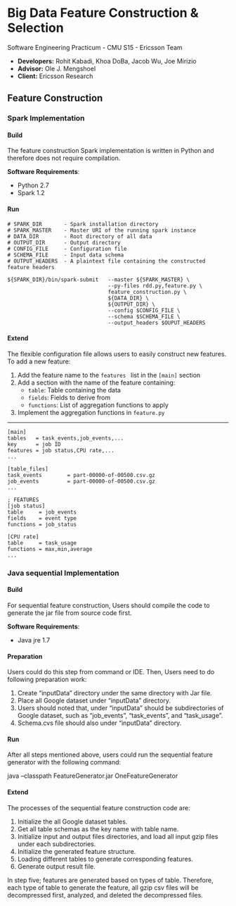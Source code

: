 # Big Data Feature Construction & Selection
Software Engineering Practicum - CMU S15 - Ericsson Team

- **Developers:** Rohit Kabadi, Khoa DoBa, Jacob Wu, Joe Mirizio
- **Advisor:** Ole J. Mengshoel
- **Client:** Ericsson Research

## Feature Construction
### Spark Implementation

#### Build
The feature construction Spark implementation is written in Python and therefore does not require compilation. 

**Software Requirements**:

 - Python 2.7
 - Spark 1.2

#### Run
    # SPARK_DIR       - Spark installation directory
    # SPARK_MASTER    - Master URI of the running spark instance
    # DATA_DIR        - Root directory of all data
    # OUTPUT_DIR      - Output directory
    # CONFIG_FILE     - Configuration file
    # SCHEMA_FILE     - Input data schema  
    # OUTPUT_HEADERS  - A plaintext file containing the constructed feature headers

    ${SPARK_DIR}/bin/spark-submit   --master ${SPARK_MASTER} \
                                    --py-files rdd.py,feature.py \
                                    feature_construction.py \
                                    ${DATA_DIR} \
                                    ${OUTPUT_DIR} \
                                    --config $CONFIG_FILE \
                                    --schema $SCHEMA_FILE \
                                    --output_headers $OUPUT_HEADERS
    
#### Extend
The flexible configuration file allows users to easily construct new features. To add a new feature:


1. Add the feature name to the ```features ``` list in the  ```[main]``` section
2. Add a section with the name of the feature containing:
    - ```table```: Table containing the data
    - ```fields```: Fields to derive from
    - ```functions```: List of aggregation functions to apply
3. Implement the aggregation functions in ```feature.py```

---
    [main]
    tables   = task_events,job_events,...
    key      = job ID
    features = job status,CPU rate,...
    ...
    
    [table_files]
    task_events        = part-00000-of-00500.csv.gz
    job_events         = part-00000-of-00500.csv.gz
    ...
    
    ; FEATURES
    [job status]
    table     = job_events
    fields    = event type
    functions = job_status
    
    [CPU rate]
    table     = task_usage
    functions = max,min,average
    ...

### Java sequential Implementation
#### Build
For sequential feature construction, Users should compile the code to generate the jar file from source code first. 

**Software Requirements**:

 - Java jre 1.7

#### Preparation
Users could do this step from command or IDE. Then, Users need to do following preparation work:

1. Create “inputData” directory under the same directory with Jar file.
2. Place all Google dataset under “inputData” directory.
3. Users should noted that, under “inputData” should be subdirectories of Google dataset, such as “job_events”, “task_events”, and “task_usage”.
4. Schema.cvs file should also under “inputData” directory.

#### Run
After all steps mentioned above, users could run the sequential feature generator with the following command:

java –classpath FeatureGenerator.jar OneFeatureGenerator

#### Extend
The processes of the sequential feature construction code are:


1. Initialize the all Google dataset tables.
2. Get all table schemas as the key name with table name.
3. Initialize input and output files directories, and load all input gzip files under each subdirectories.
4. Initialize the generated feature structure.
5. Loading different tables to generate corresponding features.
6. Generate output result file.       	
 
In step five; features are generated based on types of table. Therefore, each type of table to generate the feature, all gzip csv files will be decompressed first, analyzed, and deleted the decompressed files.